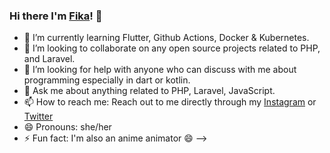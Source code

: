 ### Hi there I'm [Fika](https://www.linkedin.com/in/fika-istiyani-rahayuningnur-39381a1b0/)! 👋

- 🌱 I’m currently learning Flutter, Github Actions, Docker & Kubernetes.
- 👯 I’m looking to collaborate on  any open source projects related to PHP, and Laravel.
- 🤔 I’m looking for help with anyone who can discuss with me about programming especially in dart or kotlin.
- 💬 Ask me about anything related to PHP, Laravel, JavaScript.
- 📫 How to reach me: Reach out to me directly through my [Instagram](https://www.instagram.com/fikarahayun/) or [Twitter](https://twitter.com/fikarahayun)
- 😄 Pronouns: she/her
- ⚡ Fun fact: I'm also an anime animator 😄
-->

